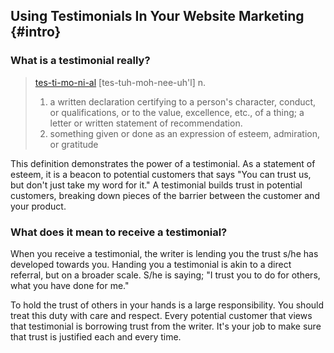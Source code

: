 Using Testimonials In Your Website Marketing {#intro}
-----------------------------------------------------

### What is a testimonial really?

> [tes-ti-mo-ni-al](http://dictionary.reference.com/browse/testimonial) [tes-tuh-moh-nee-uh'l] n.
> 1. a written declaration certifying to a person's character, conduct, or qualifications, or to the value, excellence, etc., of a thing; a letter or written statement of recommendation.
> 2. something given or done as an expression of esteem, admiration, or gratitude

This definition demonstrates the power of a testimonial. As a statement of esteem, it is a beacon to potential customers that says "You can trust us, but don't just take my word for it." A testimonial builds trust in potential customers, breaking down pieces of the barrier between the customer and your product.


### What does it mean to receive a testimonial?

When you receive a testimonial, the writer is lending you the trust s/he has developed towards you. Handing you a testimonial is akin to a direct referral, but on a broader scale. S/he is saying; "I trust you to do for others, what you have done for me."

To hold the trust of others in your hands is a large responsibility. You should treat this duty with care and respect. Every potential customer that views that testimonial is borrowing trust from the writer. It's your job to make sure that trust is justified each and every time.

